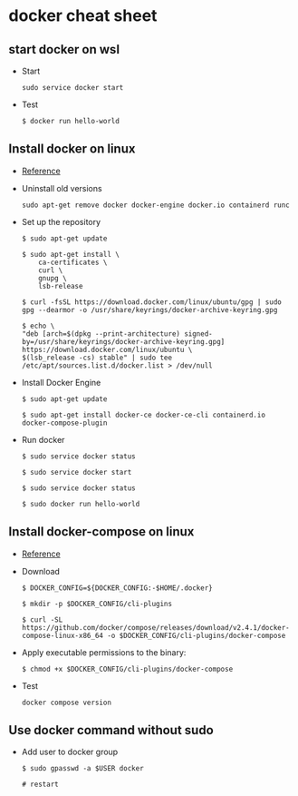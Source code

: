 # docker cheat sheet

## start docker on wsl
- Start
    ```Shell
    sudo service docker start
    ```

- Test
  ```Shell
  $ docker run hello-world
  ```


## Install docker on linux
- [Reference](https://docs.docker.com/engine/install/ubuntu/)

- Uninstall old versions
    ```Shell
    sudo apt-get remove docker docker-engine docker.io containerd runc  
    ```

- Set up the repository
    ```Shell
    $ sudo apt-get update

    $ sudo apt-get install \
        ca-certificates \
        curl \
        gnupg \
        lsb-release

    $ curl -fsSL https://download.docker.com/linux/ubuntu/gpg | sudo gpg --dearmor -o /usr/share/keyrings/docker-archive-keyring.gpg

    $ echo \
    "deb [arch=$(dpkg --print-architecture) signed-by=/usr/share/keyrings/docker-archive-keyring.gpg] https://download.docker.com/linux/ubuntu \
    $(lsb_release -cs) stable" | sudo tee /etc/apt/sources.list.d/docker.list > /dev/null

    ```
- Install Docker Engine
    ```Shell
    $ sudo apt-get update

    $ sudo apt-get install docker-ce docker-ce-cli containerd.io docker-compose-plugin

    ```

- Run docker
  ```Shell
  $ sudo service docker status

  $ sudo service docker start

  $ sudo service docker status

  $ sudo docker run hello-world
  ```

## Install docker-compose on linux
- [Reference](https://docs.docker.com/compose/install/)

- Download
  ```Shell
  $ DOCKER_CONFIG=${DOCKER_CONFIG:-$HOME/.docker}
  
  $ mkdir -p $DOCKER_CONFIG/cli-plugins
  
  $ curl -SL https://github.com/docker/compose/releases/download/v2.4.1/docker-compose-linux-x86_64 -o $DOCKER_CONFIG/cli-plugins/docker-compose
  ```

- Apply executable permissions to the binary:
  ```Shell
  $ chmod +x $DOCKER_CONFIG/cli-plugins/docker-compose
  ```

- Test
  ```Shell
  docker compose version
  ```

## Use docker command without sudo

- Add user to docker group
  ```Shell
  $ sudo gpasswd -a $USER docker

  # restart
  ```
